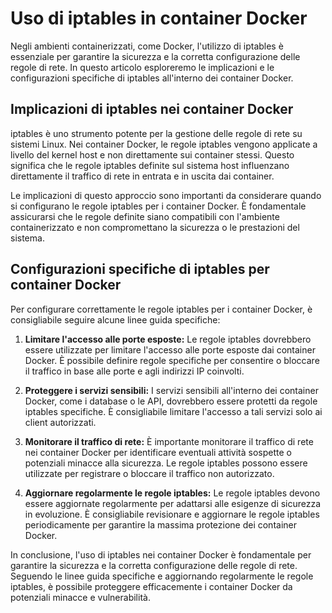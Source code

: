 # Uso di iptables in container Docker

Negli ambienti containerizzati, come Docker, l'utilizzo di iptables è essenziale per garantire la sicurezza e la corretta configurazione delle regole di rete. In questo articolo esploreremo le implicazioni e le configurazioni specifiche di iptables all'interno dei container Docker.

## Implicazioni di iptables nei container Docker

iptables è uno strumento potente per la gestione delle regole di rete su sistemi Linux. Nei container Docker, le regole iptables vengono applicate a livello del kernel host e non direttamente sui container stessi. Questo significa che le regole iptables definite sul sistema host influenzano direttamente il traffico di rete in entrata e in uscita dai container.

Le implicazioni di questo approccio sono importanti da considerare quando si configurano le regole iptables per i container Docker. È fondamentale assicurarsi che le regole definite siano compatibili con l'ambiente containerizzato e non compromettano la sicurezza o le prestazioni del sistema.

## Configurazioni specifiche di iptables per container Docker

Per configurare correttamente le regole iptables per i container Docker, è consigliabile seguire alcune linee guida specifiche:

1. **Limitare l'accesso alle porte esposte:** Le regole iptables dovrebbero essere utilizzate per limitare l'accesso alle porte esposte dai container Docker. È possibile definire regole specifiche per consentire o bloccare il traffico in base alle porte e agli indirizzi IP coinvolti.

2. **Proteggere i servizi sensibili:** I servizi sensibili all'interno dei container Docker, come i database o le API, dovrebbero essere protetti da regole iptables specifiche. È consigliabile limitare l'accesso a tali servizi solo ai client autorizzati.

3. **Monitorare il traffico di rete:** È importante monitorare il traffico di rete nei container Docker per identificare eventuali attività sospette o potenziali minacce alla sicurezza. Le regole iptables possono essere utilizzate per registrare o bloccare il traffico non autorizzato.

4. **Aggiornare regolarmente le regole iptables:** Le regole iptables devono essere aggiornate regolarmente per adattarsi alle esigenze di sicurezza in evoluzione. È consigliabile revisionare e aggiornare le regole iptables periodicamente per garantire la massima protezione dei container Docker.

In conclusione, l'uso di iptables nei container Docker è fondamentale per garantire la sicurezza e la corretta configurazione delle regole di rete. Seguendo le linee guida specifiche e aggiornando regolarmente le regole iptables, è possibile proteggere efficacemente i container Docker da potenziali minacce e vulnerabilità.